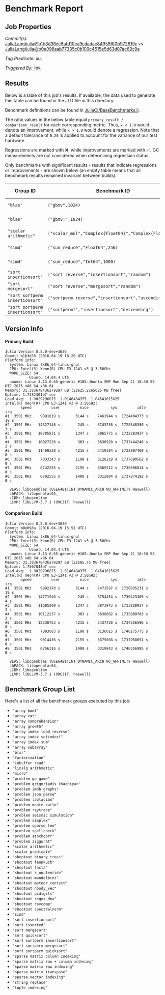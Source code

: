 # Benchmark Report

## Job Properties

*Commit(s):* [JuliaLang/julia@b1b3d36ec8afd10ea9cdadac849596f0b972819c](https://github.com/JuliaLang/julia/commit/b1b3d36ec8afd10ea9cdadac849596f0b972819c) vs [JuliaLang/julia@b0e098aab77335c0b100c4515e5d63d07ac69c9a](https://github.com/JuliaLang/julia/commit/b0e098aab77335c0b100c4515e5d63d07ac69c9a)

*Tag Predicate:* `ALL`

*Triggered By:* [link](https://github.com/JuliaLang/julia/pull/15449#issuecomment-212019740)

## Results

Below is a table of this job's results. If available, the data used to generate this
table can be found in the JLD file in this directory.

Benchmark definitions can be found in [JuliaCI/BaseBenchmarks.jl](https://github.com/JuliaCI/BaseBenchmarks.jl).

The ratio values in the below table equal `primary_result / comparison_result` for each corresponding
metric. Thus, `x < 1.0` would denote an improvement, while `x > 1.0` would denote a regression.
Note that a default tolerance of `0.20` is applied to account for the variance of our test
hardware.

Regressions are marked with :x:, while improvements are marked with :white_check_mark:. GC
measurements are not considered when determining regression status.

Only benchmarks with significant results - results that indicate regressions or improvements - are
shown below (an empty table means that all benchmark results remained invariant between builds).

| Group ID | Benchmark ID | time | GC time | memory allocated | number of allocations |
|----------|--------------|------|---------|------------------|-----------------------|
| `"blas"` | `("gbmv",1024)` | **0.73** :white_check_mark: | 1.01 | 1.00 | 1.00 |
| `"blas"` | `("gbmv!",1024)` | **0.58** :white_check_mark: | 1.00 | 1.00 | 1.00 |
| `"scalar arithmetic"` | `("scalar_mul","Complex{Float64}","Complex{Float32}")` | **0.77** :white_check_mark: | 1.00 | 1.00 | 1.00 |
| `"simd"` | `("sum_reduce","Float64",256)` | **1.26** :x: | 1.00 | 1.00 | 1.00 |
| `"simd"` | `("sum_reduce","Int64",1000)` | **0.77** :white_check_mark: | 1.00 | 1.00 | 1.00 |
| `"sort insertionsort"` | `("sort reverse","insertionsort","random")` | 1.00 | 1.00 | 0.99 | **0.23** :white_check_mark: |
| `"sort mergesort"` | `("sort reverse","mergesort","random")` | 1.00 | 2.02 | 1.00 | **0.64** :white_check_mark: |
| `"sort sortperm insertionsort"` | `("sortperm reverse","insertionsort","ascending")` | 1.00 | 1.00 | 0.99 | **0.10** :white_check_mark: |
| `"sort sortperm insertionsort"` | `("sortperm!","insertionsort","descending")` | 1.00 | 1.00 | 0.92 | **0.01** :white_check_mark: |

## Version Info

#### Primary Build

```
Julia Version 0.5.0-dev+3636
Commit b1b3d36 (2016-04-19 16:20 UTC)
Platform Info:
  System: Linux (x86_64-linux-gnu)
  CPU: Intel(R) Xeon(R) CPU E3-1241 v3 @ 3.50GHz
  WORD_SIZE: 64
           Ubuntu 14.04.4 LTS
  uname: Linux 3.13.0-65-generic #105-Ubuntu SMP Mon Sep 21 18:50:58 UTC 2015 x86_64 x86_64
Memory: 31.383678436279297 GB (22625.2265625 MB free)
Uptime: 1.7482301e7 sec
Load Avg:  1.0029296875  1.0146484375  1.04541015625
Intel(R) Xeon(R) CPU E3-1241 v3 @ 3.50GHz: 
       speed         user         nice          sys         idle          irq
#1  3501 MHz    9891019 s       3144 s    7461944 s  1724404373 s         18 s
#2  3501 MHz   14327146 s        245 s    3743736 s  1728348350 s          3 s
#3  3501 MHz   10705931 s       1347 s    3865775 s  1732283937 s          2 s
#4  3501 MHz   10027226 s        303 s    3630928 s  1733444240 s          2 s
#5  3501 MHz   11469320 s       4215 s    3419304 s  1732897469 s          0 s
#6  3501 MHz    7033343 s       1198 s    3128219 s  1737690562 s          0 s
#7  3501 MHz    8742255 s       2155 s    3365512 s  1735696814 s          0 s
#8  3501 MHz    6702555 s       1400 s    3312904 s  1737874192 s          0 s

  BLAS: libopenblas (USE64BITINT DYNAMIC_ARCH NO_AFFINITY Haswell)
  LAPACK: libopenblas64_
  LIBM: libopenlibm
  LLVM: libLLVM-3.7.1 (ORCJIT, haswell)

```

#### Comparison Build

```
Julia Version 0.5.0-dev+3630
Commit b0e098a (2016-04-19 15:51 UTC)
Platform Info:
  System: Linux (x86_64-linux-gnu)
  CPU: Intel(R) Xeon(R) CPU E3-1241 v3 @ 3.50GHz
  WORD_SIZE: 64
           Ubuntu 14.04.4 LTS
  uname: Linux 3.13.0-65-generic #105-Ubuntu SMP Mon Sep 21 18:50:58 UTC 2015 x86_64 x86_64
Memory: 31.383678436279297 GB (22595.75 MB free)
Uptime: 1.7507848e7 sec
Load Avg:  1.0029296875  1.0146484375  1.04541015625
Intel(R) Xeon(R) CPU E3-1241 v3 @ 3.50GHz: 
       speed         user         nice          sys         idle          irq
#1  3501 MHz    9892170 s       3144 s    7471597 s  1726935231 s         19 s
#2  3501 MHz   14771940 s        245 s    3754454 s  1730423305 s          4 s
#3  3501 MHz   11685209 s       1347 s    3873943 s  1733828917 s          2 s
#4  3501 MHz   10112237 s        303 s    3638602 s  1735889783 s          2 s
#5  3501 MHz   12330753 s       4215 s    3437730 s  1734556596 s          0 s
#6  3501 MHz    7083683 s       1198 s    3136015 s  1740175775 s          0 s
#7  3501 MHz    9014436 s       2155 s    3375088 s  1737958651 s          0 s
#8  3501 MHz    6756316 s       1400 s    3319843 s  1740356995 s          0 s

  BLAS: libopenblas (USE64BITINT DYNAMIC_ARCH NO_AFFINITY Haswell)
  LAPACK: libopenblas64_
  LIBM: libopenlibm
  LLVM: libLLVM-3.7.1 (ORCJIT, haswell)

```

## Benchmark Group List

Here's a list of all the benchmark groups executed by this job:

- `"array bool"`
- `"array cat"`
- `"array comprehension"`
- `"array growth"`
- `"array index load reverse"`
- `"array index setindex!"`
- `"array index sum"`
- `"array subarray"`
- `"blas"`
- `"factorization"`
- `"iobuffer read"`
- `"linalg arithmetic"`
- `"micro"`
- `"problem go game"`
- `"problem grigoriadis khachiyan"`
- `"problem imdb graphs"`
- `"problem json parse"`
- `"problem laplacian"`
- `"problem monte carlo"`
- `"problem raytrace"`
- `"problem seismic simulation"`
- `"problem simplex"`
- `"problem sparse fem"`
- `"problem spellcheck"`
- `"problem stockcorr"`
- `"problem ziggurat"`
- `"scalar arithmetic"`
- `"scalar predicate"`
- `"shootout binary_trees"`
- `"shootout fannkuch"`
- `"shootout fasta"`
- `"shootout k_nucleotide"`
- `"shootout mandelbrot"`
- `"shootout meteor_contest"`
- `"shootout nbody_vec"`
- `"shootout pidigits"`
- `"shootout regex_dna"`
- `"shootout revcomp"`
- `"shootout spectralnorm"`
- `"simd"`
- `"sort insertionsort"`
- `"sort issorted"`
- `"sort mergesort"`
- `"sort quicksort"`
- `"sort sortperm insertionsort"`
- `"sort sortperm mergesort"`
- `"sort sortperm quicksort"`
- `"sparse matrix column indexing"`
- `"sparse matrix row + column indexing"`
- `"sparse matrix row indexing"`
- `"sparse matrix transpose"`
- `"sparse vector indexing"`
- `"string replace"`
- `"tuple indexing"`
